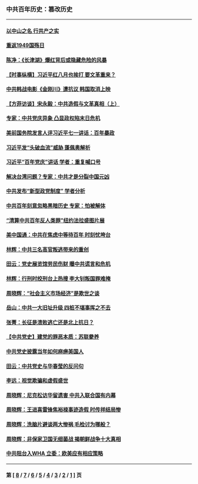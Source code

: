 ### 中共百年历史：篡改历史
---
#### [以中山之名 行共产之实](../../pages/nf1176115/n13346437.md?01100430) 
#### [重返1949国殇日](../../pages/nf1176115/n13346372.md?01100430) 
#### [陈净：《长津湖》爆红背后或隐藏危险的风暴](../../pages/nf1176115/n13314364.md?01100430) 
#### [【时事纵横】习近平红八月也挨打 要文革重来？](../../pages/nf1176115/n13231393.md?01100430) 
#### [中共韩战电影《金刚川》遭抗议 韩国取消上映](../../pages/nf1176115/n13219114.md?01100430) 
#### [【方菲访谈】宋永毅：中共造假与文革真相（上）](../../pages/nf1176115/n13200760.md?01100430) 
#### [专家：中共党庆异象 凸显政权陷末日危机](../../pages/nf1176115/n13067084.md?01100430) 
#### [美前国务院发言人评习近平七一讲话：百年暴政](../../pages/nf1176115/n13066986.md?01100430) 
#### [习近平发“头破血流”威胁 蓬佩奥解析](../../pages/nf1176115/n13063604.md?01100430) 
#### [习近平“百年党庆”讲话 学者：重复喊口号](../../pages/nf1176115/n13061411.md?01100430) 
#### [解决台湾问题？专家：中共才是分裂中国元凶](../../pages/nf1176115/n13060811.md?01100430) 
#### [中共发布“新型政党制度” 学者分析](../../pages/nf1176115/n13056354.md?01100430) 
#### [中共百年刻意忽略黑暗历史 专家：怕被解体](../../pages/nf1176115/n13056056.md?01100430) 
#### [“清算中共百年反人类罪”纽约法拉盛图片展](../../pages/nf1176115/n13052220.md?01100430) 
#### [美中国通：中共在焦虑中等待百年 时刻忧垮台](../../pages/nf1176115/n13048820.md?01100430) 
#### [林辉：中共三名高官叛逃带来的重创](../../pages/nf1176115/n13035206.md?01100430) 
#### [田云：党史展览馆劳民伤财 曝中共谎言和危机](../../pages/nf1176115/n13033900.md?01100430) 
#### [林辉：行刑时绞刑台上热搜 李大钊叛国罪难掩](../../pages/nf1176115/n13031965.md?01100430) 
#### [周晓辉：“社会主义市场经济”是欺世之谈](../../pages/nf1176115/n13024090.md?01100430) 
#### [岳山：中共一大旧址升级 四桩不堪事挥之不去](../../pages/nf1176115/n13021697.md?01100430) 
#### [张菁：长征是溃败逃亡还是北上抗日？](../../pages/nf1176115/n13020585.md?01100430) 
#### [【中共党史】建党的罪恶本质：苏联豢养](../../pages/nf1176115/n13011888.md?01100430) 
#### [中共党史披露当年如何麻痹美国人](../../pages/nf1176115/n12966400.md?01100430) 
#### [田云：中共党史与华春莹的反问句](../../pages/nf1176115/n12765178.md?01100430) 
#### [李远：视觉欺骗和虚假盛世](../../pages/nf1176115/n12993376.md?01100430) 
#### [周晓辉：尼克松访华留遗害 中共入联合国有内幕](../../pages/nf1176115/n12991422.md?01100430) 
#### [周晓辉：王进喜雷锋焦裕禄事迹造假 时传祥结局惨](../../pages/nf1176115/n12985497.md?01100430) 
#### [周晓辉：洗脑片避谈两大惨祸 毛检讨为哪般？](../../pages/nf1176115/n12971285.md?01100430) 
#### [周晓辉：非保家卫国无细菌战 揭朝鲜战争十大真相](../../pages/nf1176115/n12954161.md?01100430) 
#### [中共阻台入WHA 立委：欧美应有相应策略](../../pages/nf1176115/n12939343.md?01100430) 

---
#### 第 [ [8](./8.md?01100430) / [7](./7.md?01100430) / [6](./6.md?01100430) / [5](./5.md?01100430) / [4](./4.md?01100430) / [3](./3.md?01100430) / [2](./2.md?01100430) / [1](./1.md?01100430) ] 页
